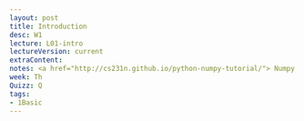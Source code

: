```yaml
---
layout: post
title: Introduction
desc: W1
lecture: L01-intro
lectureVersion: current
extraContent:
notes: <a href="http://cs231n.github.io/python-numpy-tutorial/"> Numpy Tutorial </a>
week: Th
Quizz: Q
tags:
- 1Basic
---
```

